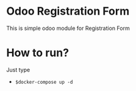 # Odoo Registration Form
This is simple odoo module for Registration Form

# How to run?
Just type <br>
- `$docker-compose up -d`

